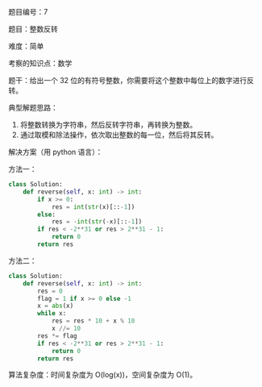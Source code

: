 题目编号：7

题目：整数反转

难度：简单

考察的知识点：数学

题干：给出一个 32 位的有符号整数，你需要将这个整数中每位上的数字进行反转。

典型解题思路：

1. 将整数转换为字符串，然后反转字符串，再转换为整数。
2. 通过取模和除法操作，依次取出整数的每一位，然后将其反转。

解决方案（用 python 语言）：

方法一：

```python
class Solution:
    def reverse(self, x: int) -> int:
        if x >= 0:
            res = int(str(x)[::-1])
        else:
            res = -int(str(-x)[::-1])
        if res < -2**31 or res > 2**31 - 1:
            return 0
        return res
```

方法二：

```python
class Solution:
    def reverse(self, x: int) -> int:
        res = 0
        flag = 1 if x >= 0 else -1
        x = abs(x)
        while x:
            res = res * 10 + x % 10
            x //= 10
        res *= flag
        if res < -2**31 or res > 2**31 - 1:
            return 0
        return res
```

算法复杂度：时间复杂度为 O(log(x))，空间复杂度为 O(1)。